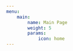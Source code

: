 ```yaml
---
menu:
    main:
        name: Main Page
        weight: 5
        params:
            icon: home
---
```


